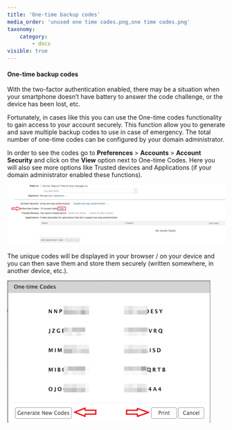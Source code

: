 ```yaml
---
title: 'One-time backup codes'
media_order: 'unused one time codes.png,one time codes.png'
taxonomy:
    category:
        - docs
visible: true
---
```


#### One-time backup codes

With the two-factor authentication enabled, there may be a situation when your smartphone doesn’t have battery to answer the code challenge, or the device has been lost, etc. 

Fortunately, in cases like this you can use the One-time codes functionality to gain access to your account securely. This function allow you to generate and save multiple backup codes to use in case of emergency. The total number of one-time codes can be configured by your domain administrator.

In order to see the codes go to **Preferences** > **Accounts** > **Account Security** and click on the **View** option next to One-time Codes. Here you will also see more options like Trusted devices and Applications (if your domain administrator enabled these functions).

![](unused%20one%20time%20codes.png)

The unique codes will be displayed in your browser / on your device and you can then save them and store them securely (written somewhere, in another device, etc.).

![](one%20time%20codes.png)